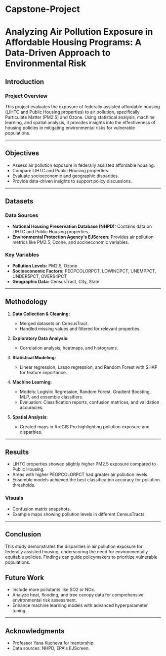 # Capstone-Project
# **Analyzing Air Pollution Exposure in Affordable Housing Programs: A Data-Driven Approach to Environmental Risk**

## **Introduction**
### **Project Overview**
This project evaluates the exposure of federally assisted affordable housing (LIHTC and Public Housing properties) to air pollution, specifically Particulate Matter (PM2.5) and Ozone. Using statistical analysis, machine learning, and spatial analysis, it provides insights into the effectiveness of housing policies in mitigating environmental risks for vulnerable populations.

---

## **Objectives**
- Assess air pollution exposure in federally assisted affordable housing.
- Compare LIHTC and Public Housing properties.
- Evaluate socioeconomic and geographic disparities.
- Provide data-driven insights to support policy discussions.

---

## **Datasets**
### **Data Sources**
- **National Housing Preservation Database (NHPD):** Contains data on LIHTC and Public Housing properties.
- **Environmental Protection Agency's EJScreen:** Provides air pollution metrics like PM2.5, Ozone, and socioeconomic variables.

### **Key Variables**
- **Pollution Levels:** PM2.5, Ozone
- **Socioeconomic Factors:** PEOPCOLORPCT, LOWINCPCT, UNEMPPCT, UNDER5PCT, OVER64PCT
- **Geographic Data:** CensusTract, City, State

---

## **Methodology**
1. **Data Collection & Cleaning:**
   - Merged datasets on CensusTract.
   - Handled missing values and filtered for relevant properties.

2. **Exploratory Data Analysis:**
   - Correlation analysis, heatmaps, and histograms.

3. **Statistical Modeling:**
   - Linear regression, Lasso regression, and Random Forest with SHAP for feature importance.

4. **Machine Learning:**
   - Models: Logistic Regression, Random Forest, Gradient Boosting, MLP, and ensemble classifiers.
   - Evaluation: Classification reports, confusion matrices, and validation accuracies.

5. **Spatial Analysis:**
   - Created maps in ArcGIS Pro highlighting pollution exposure and disparities.

---

## **Results**
- LIHTC properties showed slightly higher PM2.5 exposure compared to Public Housing.
- Areas with higher PEOPCOLORPCT had greater air pollution levels.
- Ensemble models achieved the best classification accuracy for pollution thresholds.

### **Visuals**
- Confusion matrix snapshots.
- Example maps showing pollution levels in different CensusTracts.

---

## **Conclusion**
This study demonstrates the disparities in air pollution exposure for federally assisted housing, underscoring the need for environmentally equitable policies. Findings can guide policymakers to prioritize vulnerable populations.


## **Future Work**
- Include more pollutants like SO2 or NOx.
- Analyze heat, flooding, and tree canopy data for comprehensive environmental risk assessment.
- Enhance machine learning models with advanced hyperparameter tuning.

---

## **Acknowledgments**
- Professor Yana Kucheva for mentorship.
- Data sources: NHPD, EPA's EJScreen.

